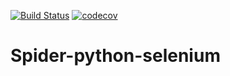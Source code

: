 [![Build Status](https://travis-ci.org/lofty77/Spider.svg?branch=master)](https://travis-ci.org/lofty77/Spider)
[![codecov](https://codecov.io/gh/lofty77/Spider/branch/master/graph/badge.svg)](https://codecov.io/gh/lofty77/Spider)


# Spider-python-selenium
